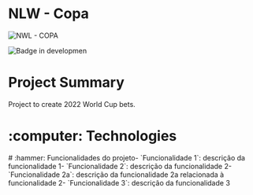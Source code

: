 # NLW - Copa

![NWL - COPA](https://user-images.githubusercontent.com/20993374/199371914-89fc9a1c-93f6-4080-a640-c8d41547147a.png)

![Badge in developmen](http://img.shields.io/static/v1?label=STATUS&message=IN%20DEVELOPMENT&color=GREEN&style=for-the-badge)

<h1>Project Summary</h1>
<p>Project to create 2022 World Cup bets.</p>

<h1>:computer: Technologies</h1>
# :hammer: Funcionalidades do projeto- `Funcionalidade 1`: descrição da funcionalidade 1- `Funcionalidade 2`: descrição da funcionalidade 2- `Funcionalidade 2a`: descrição da funcionalidade 2a relacionada à funcionalidade 2- `Funcionalidade 3`: descrição da funcionalidade 3
